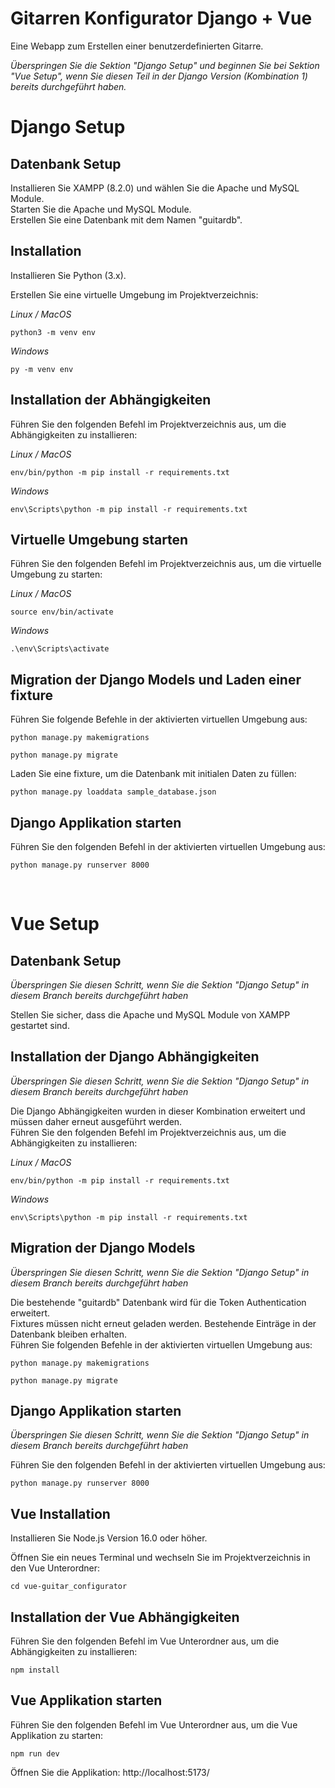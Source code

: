 # Gitarren Konfigurator Django + Vue
Eine Webapp zum Erstellen einer benutzerdefinierten Gitarre.


*Überspringen Sie die Sektion "Django Setup" und beginnen Sie bei Sektion "Vue Setup", wenn Sie diesen Teil in der Django Version (Kombination 1) bereits durchgeführt haben.*
<br>

# Django Setup

## Datenbank Setup
Installieren Sie XAMPP (8.2.0) und wählen Sie die Apache und MySQL Module. <br>
Starten Sie die Apache und MySQL Module. <br>
Erstellen Sie eine Datenbank mit dem Namen "guitardb".

## Installation
Installieren Sie Python (3.x). <br>

Erstellen Sie eine virtuelle Umgebung im Projektverzeichnis:

*Linux / MacOS*
```
python3 -m venv env
```

*Windows*
```
py -m venv env
```

## Installation der Abhängigkeiten 
Führen Sie den folgenden Befehl im Projektverzeichnis aus, um die Abhängigkeiten zu installieren:

*Linux / MacOS*
```
env/bin/python -m pip install -r requirements.txt
```

*Windows*
```
env\Scripts\python -m pip install -r requirements.txt
```

## Virtuelle Umgebung starten
Führen Sie den folgenden Befehl im Projektverzeichnis aus, um die virtuelle Umgebung zu starten:

*Linux / MacOS*
```
source env/bin/activate
```

*Windows*
```
.\env\Scripts\activate
```

## Migration der Django Models und Laden einer fixture
Führen Sie folgende Befehle in der aktivierten virtuellen Umgebung aus:

```
python manage.py makemigrations
```

```
python manage.py migrate
```

Laden Sie eine fixture, um die Datenbank mit initialen Daten zu füllen:
```
python manage.py loaddata sample_database.json
```

## Django Applikation starten
Führen Sie den folgenden Befehl in der aktivierten virtuellen Umgebung aus:

```
python manage.py runserver 8000
```

<br>

# Vue Setup 

## Datenbank Setup
*Überspringen Sie diesen Schritt, wenn Sie die Sektion "Django Setup" in diesem Branch bereits durchgeführt haben*

Stellen Sie sicher, dass die Apache und MySQL Module von XAMPP gestartet sind.

## Installation der Django Abhängigkeiten
*Überspringen Sie diesen Schritt, wenn Sie die Sektion "Django Setup" in diesem Branch bereits durchgeführt haben*

Die Django Abhängigkeiten wurden in dieser Kombination erweitert und müssen daher erneut ausgeführt werden. <br>
Führen Sie den folgenden Befehl im Projektverzeichnis aus, um die Abhängigkeiten zu installieren:

*Linux / MacOS*
```
env/bin/python -m pip install -r requirements.txt
```

*Windows*
```
env\Scripts\python -m pip install -r requirements.txt
```

## Migration der Django Models 
*Überspringen Sie diesen Schritt, wenn Sie die Sektion "Django Setup" in diesem Branch bereits durchgeführt haben*

Die bestehende "guitardb" Datenbank wird für die Token Authentication erweitert. <br>
Fixtures müssen nicht erneut geladen werden. Bestehende Einträge in der Datenbank bleiben erhalten. <br>
Führen Sie folgenden Befehle in der aktivierten virtuellen Umgebung aus:

```
python manage.py makemigrations
```

```
python manage.py migrate
```

## Django Applikation starten
*Überspringen Sie diesen Schritt, wenn Sie die Sektion "Django Setup" in diesem Branch bereits durchgeführt haben*

Führen Sie den folgenden Befehl in der aktivierten virtuellen Umgebung aus:

```
python manage.py runserver 8000
```

## Vue Installation
Installieren Sie Node.js Version 16.0 oder höher. <br>

Öffnen Sie ein neues Terminal und wechseln Sie im Projektverzeichnis in den Vue Unterordner:

```
cd vue-guitar_configurator
```

## Installation der Vue Abhängigkeiten 
Führen Sie den folgenden Befehl im Vue Unterordner aus, um die Abhängigkeiten zu installieren:

```
npm install
```

## Vue Applikation starten 
Führen Sie den folgenden Befehl im Vue Unterordner aus, um die Vue Applikation zu starten:

```
npm run dev
```
Öffnen Sie die Applikation: http://localhost:5173/